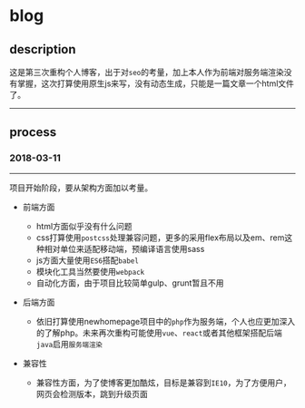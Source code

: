 # blog

## description

这是第三次重构个人博客，出于对`seo`的考量，加上本人作为前端对服务端渲染没有掌握，这次打算使用原生js来写，没有动态生成，只能是一篇文章一个html文件了。

---
## process

### 2018-03-11

---

项目开始阶段，要从架构方面加以考量。

* 前端方面
    * html方面似乎没有什么问题
    * css打算使用`postcss`处理兼容问题，更多的采用flex布局以及em、rem这种相对单位来适配移动端，预编译语言使用sass
    * js方面大量使用`ES6`搭配`babel`
    * 模块化工具当然要使用`webpack`
    * 自动化方面，由于项目比较简单gulp、grunt暂且不用
* 后端方面
    * 依旧打算使用newhomepage项目中的`php`作为服务端，个人也应更加深入的了解php。未来再次重构可能使用`vue`、`react`或者其他框架搭配后端`java`启用`服务端渲染`

* 兼容性
    * 兼容性方面，为了使博客更加酷炫，目标是兼容到`IE10`，为了方便用户，网页会检测版本，跳到升级页面
